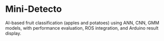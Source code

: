 # Mini-Detecto
AI-based fruit classification (apples and potatoes) using ANN, CNN, GMM models, with performance evaluation, ROS integration, and Arduino result display.
